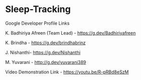 # Sleep-Tracking

Google Developer Profile Links

K. Badhiriya Afreen (Team Lead) - https://g.dev/Badhiriyafreen

K. Brindha - https://g.dev/brindhabrinz

J. Nishanthi- https://g.dev/Nishanthi

M. Yuvarani - http://g.dev/yuvarani389

Video Demonstration Link - https://youtu.be/R-pRBd8eSzM
